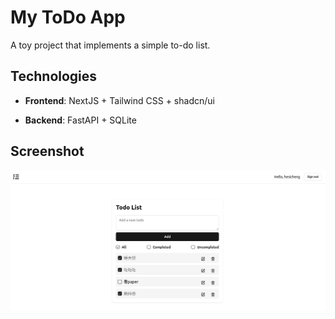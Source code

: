 # My ToDo App

A toy project that implements a simple to-do list.

## Technologies

- **Frontend**: NextJS + Tailwind CSS + shadcn/ui

- **Backend**: FastAPI + SQLite


## Screenshot

![index](assets/images/index.png)